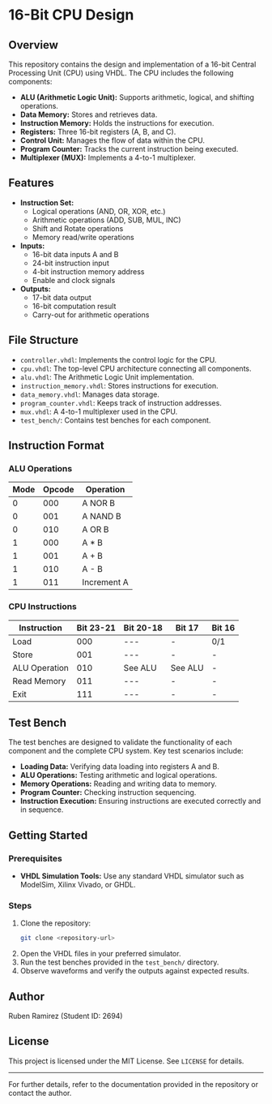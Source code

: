 # 16-Bit CPU Design

## Overview
This repository contains the design and implementation of a 16-bit Central Processing Unit (CPU) using VHDL. The CPU includes the following components:

- **ALU (Arithmetic Logic Unit):** Supports arithmetic, logical, and shifting operations.
- **Data Memory:** Stores and retrieves data.
- **Instruction Memory:** Holds the instructions for execution.
- **Registers:** Three 16-bit registers (A, B, and C).
- **Control Unit:** Manages the flow of data within the CPU.
- **Program Counter:** Tracks the current instruction being executed.
- **Multiplexer (MUX):** Implements a 4-to-1 multiplexer.

## Features
- **Instruction Set:**
  - Logical operations (AND, OR, XOR, etc.)
  - Arithmetic operations (ADD, SUB, MUL, INC)
  - Shift and Rotate operations
  - Memory read/write operations
- **Inputs:**
  - 16-bit data inputs A and B
  - 24-bit instruction input
  - 4-bit instruction memory address
  - Enable and clock signals
- **Outputs:**
  - 17-bit data output
  - 16-bit computation result
  - Carry-out for arithmetic operations

## File Structure
- `controller.vhdl`: Implements the control logic for the CPU.
- `cpu.vhdl`: The top-level CPU architecture connecting all components.
- `alu.vhdl`: The Arithmetic Logic Unit implementation.
- `instruction_memory.vhdl`: Stores instructions for execution.
- `data_memory.vhdl`: Manages data storage.
- `program_counter.vhdl`: Keeps track of instruction addresses.
- `mux.vhdl`: A 4-to-1 multiplexer used in the CPU.
- `test_bench/`: Contains test benches for each component.

## Instruction Format
### ALU Operations
| Mode | Opcode | Operation        |
|------|--------|------------------|
| 0    | 000    | A NOR B          |
| 0    | 001    | A NAND B         |
| 0    | 010    | A OR B           |
| 1    | 000    | A * B            |
| 1    | 001    | A + B            |
| 1    | 010    | A - B            |
| 1    | 011    | Increment A      |

### CPU Instructions
| Instruction      | Bit 23-21 | Bit 20-18 | Bit 17 | Bit 16 |
|------------------|-----------|-----------|--------|--------|
| Load             | 000       | ---       | -      | 0/1    |
| Store            | 001       | ---       | -      | -      |
| ALU Operation    | 010       | See ALU   | See ALU| -      |
| Read Memory      | 011       | ---       | -      | -      |
| Exit             | 111       | ---       | -      | -      |

## Test Bench
The test benches are designed to validate the functionality of each component and the complete CPU system. Key test scenarios include:

- **Loading Data:** Verifying data loading into registers A and B.
- **ALU Operations:** Testing arithmetic and logical operations.
- **Memory Operations:** Reading and writing data to memory.
- **Program Counter:** Checking instruction sequencing.
- **Instruction Execution:** Ensuring instructions are executed correctly and in sequence.

## Getting Started
### Prerequisites
- **VHDL Simulation Tools:** Use any standard VHDL simulator such as ModelSim, Xilinx Vivado, or GHDL.

### Steps
1. Clone the repository:
   ```bash
   git clone <repository-url>
   ```
2. Open the VHDL files in your preferred simulator.
3. Run the test benches provided in the `test_bench/` directory.
4. Observe waveforms and verify the outputs against expected results.

## Author
Ruben Ramirez (Student ID: 2694)

## License
This project is licensed under the MIT License. See `LICENSE` for details.

---

For further details, refer to the documentation provided in the repository or contact the author.
